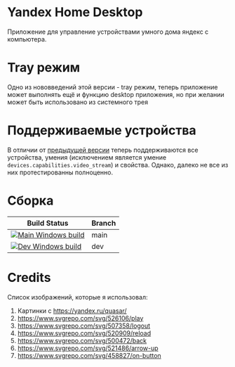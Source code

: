 # Yandex Home Desktop
Приложение для управление устройствами умного дома яндекс с компьютера.

# Tray режим
Одно из нововведений этой версии - tray режим, теперь приложение может выполнять ещё и функцию desktop приложения, но при желании может быть использовано из системного трея

# Поддерживаемые устройства
В отличии от [предыдущей версии](https://github.com/Yagodnik/YandexHomeWidgets) теперь поддерживаются все устройства, умения (исключением является умение ```devices.capabilities.video_stream```) и свойства. Однако, далеко не все из них протестированны полноценно.

# Сборка
| Build Status         | Branch |
|---------------------|---------|
| [![Main Windows build](https://github.com/Yagodnik/YandexHomeDesktop/actions/workflows/build-windows.yml/badge.svg?branch=main)](https://github.com/Yagodnik/YandexHomeDesktop/actions/workflows/build-windows.yml) | main |
| [![Dev Windows build](https://github.com/Yagodnik/YandexHomeDesktop/actions/workflows/build-windows.yml/badge.svg?branch=dev)](https://github.com/Yagodnik/YandexHomeDesktop/actions/workflows/build-windows.yml) | dev |

# Credits
Список изображений, которые я использовал: 
1) Картинки с https://yandex.ru/quasar/
2) https://www.svgrepo.com/svg/526106/play
3) https://www.svgrepo.com/svg/507358/logout
4) https://www.svgrepo.com/svg/520909/reload
5) https://www.svgrepo.com/svg/500472/back
6) https://www.svgrepo.com/svg/521486/arrow-up
7) https://www.svgrepo.com/svg/458827/on-button